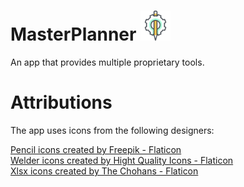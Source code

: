 # MasterPlanner <img src="app/gui/resources/icons/master_planner_icon.png" width="48">

An app that provides multiple proprietary tools.

# Attributions
The app uses icons from the following designers:

<a href="https://www.flaticon.com/free-icons/pencil" title="pencil icons">Pencil icons created by Freepik - Flaticon</a>  
<a href="https://www.flaticon.com/free-icons/welder" title="welder icons">Welder icons created by Hight Quality Icons - Flaticon</a>  
<a href="https://www.flaticon.com/free-icons/xlsx" title="xlsx icons">Xlsx icons created by The Chohans - Flaticon</a>  
